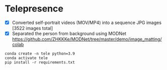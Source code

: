 # Telepresence

- [x] Converted self-portrait videos (MOV/MP4) into a sequence JPG images [3522 images total]
- [x] Separated the person from background using MODNet https://github.com/ZHKKKe/MODNet/tree/master/demo/image_matting/colab <br>
```
conda create -n tele python=3.9
conda activate tele
pip install -r requirements.txt
```
